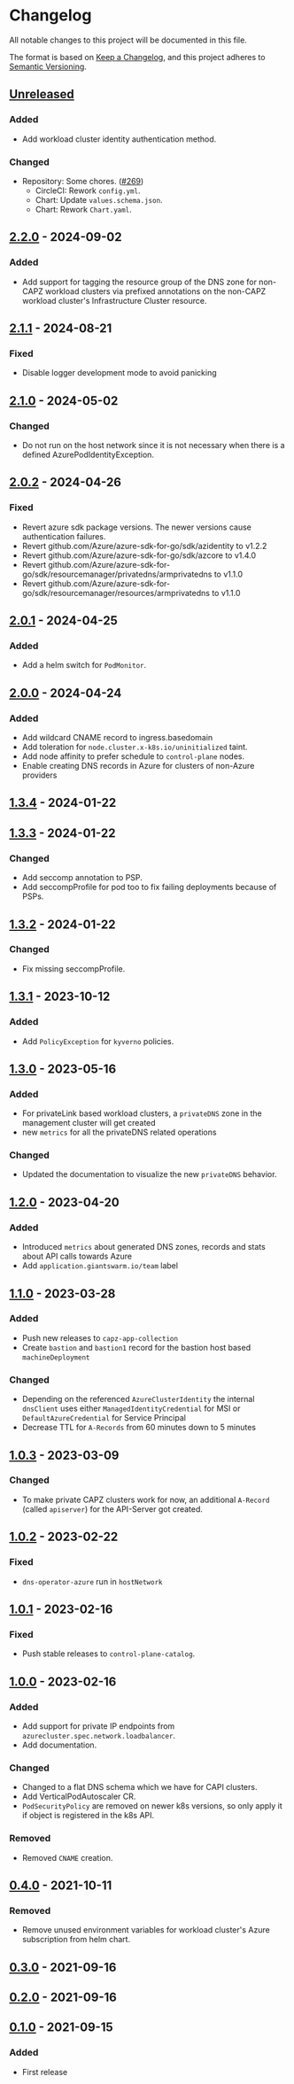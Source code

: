 # Changelog

All notable changes to this project will be documented in this file.

The format is based on [Keep a Changelog](https://keepachangelog.com/en/1.0.0/),
and this project adheres to [Semantic Versioning](https://semver.org/spec/v2.0.0.html).

## [Unreleased]

### Added

- Add workload cluster identity authentication method.

### Changed

- Repository: Some chores. ([#269](https://github.com/giantswarm/dns-operator-azure/pull/269))
  - CircleCI: Rework `config.yml`.
  - Chart: Update `values.schema.json`.
  - Chart: Rework `Chart.yaml`.

## [2.2.0] - 2024-09-02

### Added
- Add support for tagging the resource group of the DNS zone for non-CAPZ workload clusters via prefixed annotations on the non-CAPZ workload cluster's Infrastructure Cluster resource.

## [2.1.1] - 2024-08-21

### Fixed

- Disable logger development mode to avoid panicking

## [2.1.0] - 2024-05-02

### Changed

- Do not run on the host network since it is not necessary when there is a defined AzurePodIdentityException.

## [2.0.2] - 2024-04-26

### Fixed

- Revert azure sdk package versions. The newer versions cause authentication failures.
- Revert github.com/Azure/azure-sdk-for-go/sdk/azidentity to v1.2.2
- Revert github.com/Azure/azure-sdk-for-go/sdk/azcore to v1.4.0
- Revert github.com/Azure/azure-sdk-for-go/sdk/resourcemanager/privatedns/armprivatedns to v1.1.0
- Revert github.com/Azure/azure-sdk-for-go/sdk/resourcemanager/resources/armprivatedns to v1.1.0

## [2.0.1] - 2024-04-25

### Added
- Add a helm switch for `PodMonitor`.

## [2.0.0] - 2024-04-24

### Added

- Add wildcard CNAME record to ingress.basedomain
- Add toleration for `node.cluster.x-k8s.io/uninitialized` taint.
- Add node affinity to prefer schedule to `control-plane` nodes.
- Enable creating DNS records in Azure for clusters of non-Azure providers

## [1.3.4] - 2024-01-22

## [1.3.3] - 2024-01-22

### Changed

- Add seccomp annotation to PSP.
- Add seccompProfile for pod too to fix failing deployments because of PSPs.

## [1.3.2] - 2024-01-22

### Changed

- Fix missing seccompProfile.

## [1.3.1] - 2023-10-12

### Added

- Add `PolicyException` for `kyverno` policies.

## [1.3.0] - 2023-05-16

### Added

- For privateLink based workload clusters, a `privateDNS` zone in the management cluster will get created
- new `metrics` for all the privateDNS related operations

### Changed

- Updated the documentation to visualize the new `privateDNS` behavior.

## [1.2.0] - 2023-04-20

### Added

- Introduced `metrics` about generated DNS zones, records and stats about API calls towards Azure
- Add `application.giantswarm.io/team` label

## [1.1.0] - 2023-03-28

### Added

- Push new releases to `capz-app-collection`
- Create `bastion` and `bastion1` record for the bastion host based `machineDeployment`

### Changed

- Depending on the referenced `AzureClusterIdentity` the internal `dnsClient` uses either `ManagedIdentityCredential` for MSI or `DefaultAzureCredential` for Service Principal
- Decrease TTL for `A-Records` from 60 minutes down to 5 minutes

## [1.0.3] - 2023-03-09

### Changed

- To make private CAPZ clusters work for now, an additional `A-Record` (called `apiserver`) for the API-Server got created.

## [1.0.2] - 2023-02-22

### Fixed

- `dns-operator-azure` run in `hostNetwork`

## [1.0.1] - 2023-02-16

### Fixed

- Push stable releases to `control-plane-catalog`.

## [1.0.0] - 2023-02-16


### Added

- Add support for private IP endpoints from `azurecluster.spec.network.loadbalancer`.
- Add documentation.

### Changed

- Changed to a flat DNS schema which we have for CAPI clusters.
- Add VerticalPodAutoscaler CR.
- `PodSecurityPolicy` are removed on newer k8s versions, so only apply it if object is registered in the k8s API.

### Removed

- Removed `CNAME` creation.

## [0.4.0] - 2021-10-11

### Removed

- Remove unused environment variables for workload cluster's Azure subscription from helm chart.

## [0.3.0] - 2021-09-16

## [0.2.0] - 2021-09-16

## [0.1.0] - 2021-09-15

### Added

- First release

[Unreleased]: https://github.com/giantswarm/dns-operator-azure/compare/v2.2.0...HEAD
[2.2.0]: https://github.com/giantswarm/dns-operator-azure/compare/v2.1.1...v2.2.0
[2.1.1]: https://github.com/giantswarm/dns-operator-azure/compare/v2.1.0...v2.1.1
[2.1.0]: https://github.com/giantswarm/dns-operator-azure/compare/v2.0.2...v2.1.0
[2.0.2]: https://github.com/giantswarm/dns-operator-azure/compare/v2.0.1...v2.0.2
[2.0.1]: https://github.com/giantswarm/dns-operator-azure/compare/v2.0.0...v2.0.1
[2.0.0]: https://github.com/giantswarm/dns-operator-azure/compare/v1.3.4...v2.0.0
[1.3.4]: https://github.com/giantswarm/dns-operator-azure/compare/v1.3.3...v1.3.4
[1.3.3]: https://github.com/giantswarm/dns-operator-azure/compare/v1.3.2...v1.3.3
[1.3.2]: https://github.com/giantswarm/dns-operator-azure/compare/v1.3.1...v1.3.2
[1.3.1]: https://github.com/giantswarm/dns-operator-azure/compare/v1.3.0...v1.3.1
[1.3.0]: https://github.com/giantswarm/dns-operator-azure/compare/v1.2.0...v1.3.0
[1.2.0]: https://github.com/giantswarm/dns-operator-azure/compare/v1.1.0...v1.2.0
[1.1.0]: https://github.com/giantswarm/dns-operator-azure/compare/v1.0.3...v1.1.0
[1.0.3]: https://github.com/giantswarm/dns-operator-azure/compare/v1.0.2...v1.0.3
[1.0.2]: https://github.com/giantswarm/dns-operator-azure/compare/v1.0.1...v1.0.2
[1.0.1]: https://github.com/giantswarm/dns-operator-azure/compare/v1.0.0...v1.0.1
[1.0.0]: https://github.com/giantswarm/dns-operator-azure/compare/v0.4.0...v1.0.0
[0.4.0]: https://github.com/giantswarm/dns-operator-azure/compare/v0.3.0...v0.4.0
[0.3.0]: https://github.com/giantswarm/dns-operator-azure/compare/v0.2.0...v0.3.0
[0.2.0]: https://github.com/giantswarm/dns-operator-azure/compare/v0.1.0...v0.2.0
[0.1.0]: https://github.com/giantswarm/dns-operator-azure/releases/tag/v0.1.0
